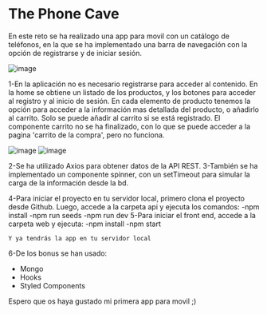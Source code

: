 # The Phone Cave

En este reto se ha realizado una app para movil con un catálogo de teléfonos, en la que se ha implementado una barra de navegación con la opción de registrarse y de iniciar sesión.

![image](https://user-images.githubusercontent.com/69985189/117585067-b63d5d00-b110-11eb-9db2-de98d0bfb9ae.png)

1-En la aplicación no es necesario registrarse para acceder al contenido. En la home se obtiene un listado de los productos, y los botones para acceder al registro y al inicio de sesión.
  En cada elemento de producto tenemos la opción para acceder a la información mas detallada del producto, o añadirlo al carrito.
  Solo se puede añadir al carrito si se está registrado.
  El componente carrito no se ha finalizado, con lo que se puede acceder a la pagina 'carrito de la compra', pero no funciona.
  
![image](https://user-images.githubusercontent.com/69985189/117585103-e38a0b00-b110-11eb-955b-417b286b968d.png)
![image](https://user-images.githubusercontent.com/69985189/117585136-09171480-b111-11eb-81c6-026ff108d854.png)


2-Se ha utilizado Axios para obtener datos de la API REST.
3-También se ha implementado un componente spinner, con un setTimeout para simular la carga de la información desde la bd.

4-Para iniciar el proyecto en tu servidor local, primero clona el proyecto desde Github. Luego, accede a la carpeta api y ejecuta los comandos:
    -npm install
    -npm run seeds
    -npm run dev
5-Para iniciar el front end, accede a la carpeta web y ejecuta:
    -npm install
    -npm start
    
    Y ya tendrás la app en tu servidor local
    
6-De los bonus se han usado:
- Mongo
- Hooks
- Styled Components


Espero que os haya gustado mi primera app para movil ;)
